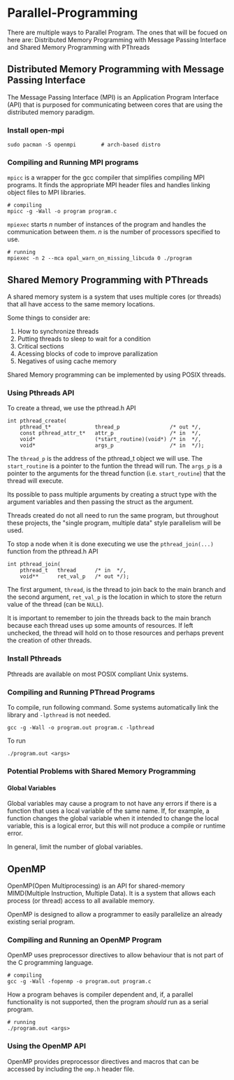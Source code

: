 # Parallel-Programming
There are multiple ways to Parallel Program. The ones that will be focued on
here are: Distributed Memory Programming with Message Passing Interface and
Shared Memory Programming with PThreads


## Distributed Memory Programming with Message Passing Interface
The Message Passing Interface (MPI) is an Application Program Interface (API)
that is purposed for communicating between cores that are using the distributed
memory paradigm.


### Install open-mpi

```
sudo pacman -S openmpi        # arch-based distro
```


### Compiling and Running MPI programs
`mpicc` is a wrapper for the gcc compiler that simplifies compiling MPI 
programs. It finds the appropriate MPI header files and handles linking object
files to MPI libraries.

```
# compiling
mpicc -g -Wall -o program program.c
```

`mpiexec` starts *n* number of instances of the program and handles the
communication between them. *n* is the number of processors specified to use.

```
# running
mpiexec -n 2 --mca opal_warn_on_missing_libcuda 0 ./program
```


## Shared Memory Programming with PThreads
A shared memory system is a system that uses multiple cores (or threads) that
all have access to the same memory locations.

Some things to consider are:
1. How to synchronize threads
1. Putting threads to sleep to wait for a condition
1. Critical sections
1. Acessing blocks of code to improve parallization
1. Negatives of using cache memory

Shared Memory programming can be implemented by using POSIX threads.


### Using Pthreads API
To create a thread, we use the pthread.h API
```
int pthread_create(
    pthread_t*              thread_p                /* out */,
    const pthread_attr_t*   attr_p                  /* in  */,
    void*                   (*start_routine)(void*) /* in  */,
    void*                   args_p                  /* in  */);
```
The `thread_p` is the address of the pthread_t object we will use. The
`start_routine` is a pointer to the funtion the thread will run. The `args_p` is
a pointer to the arguments for the thread function (i.e. `start_routine`) that
the thread will execute.

Its possible to pass multiple arguments by creating a struct type with the
argument variables and then passing the struct as the argument.

Threads created do not all need to run the same program, but throughout these
projects, the "single program, multiple data" style parallelism will be used.

To stop a node when it is done executing we use the `pthread_join(...)` function
from the pthread.h API
```
int pthread_join(
    pthread_t   thread      /* in  */,
    void**      ret_val_p   /* out */);
```

The first argument, `thread`, is the thread to join back to the main branch and
the second argument, `ret_val_p` is the location in which to store the return
value of the thread (can be `NULL`).

It is important to remember to join the threads back to the main branch because
each thread uses up some amounts of resources. If left unchecked, the thread
will hold on to those resources and perhaps prevent the creation of other
threads.


### Install Pthreads
Pthreads are available on most POSIX compliant Unix systems.


### Compiling and Running PThread Programs
To compile, run following command. Some systems automatically link the library
and `-lpthread` is not needed.
```
gcc -g -Wall -o program.out program.c -lpthread
```

To run
```
./program.out <args>
```


### Potential Problems with Shared Memory Programming

#### Global Variables
Global variables may cause a program to not have any errors if there is a
function that uses a local variable of the same name. If, for example, a
function changes the global variable when it intended to change the local
variable, this is a logical error, but this will not produce a compile or
runtime error.

In general, limit the number of global variables.


## OpenMP
OpenMP(Open Multiprocessing) is an API for shared-memory MIMD(Multiple
Instruction, Multiple Data). It is a system that allows each process (or thread)
access to all available memory.

OpenMP is designed to allow a programmer to easily parallelize an already
existing serial program.


### Compiling and Running an OpenMP Program
OpenMP uses preprocessor directives to allow behaviour that is not part of the C
programming language.

```
# compiling
gcc -g -Wall -fopenmp -o program.out program.c
```

How a program behaves is compiler dependent and, if, a parallel functionality is
not supported, then the program *should* run as a serial program.
```
# running 
./program.out <args>
```

### Using the OpenMP API
OpenMP provides preprocessor directives and macros that can be accessed by
including the `omp.h` header file.

